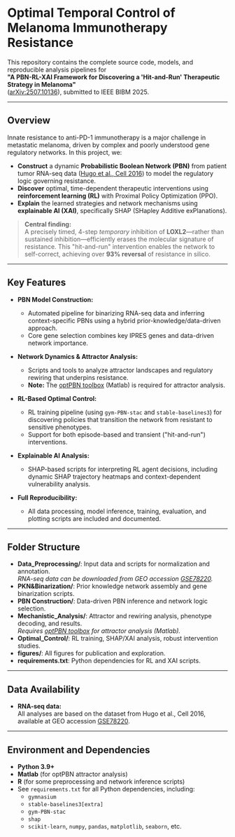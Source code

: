 # Optimal Temporal Control of Melanoma Immunotherapy Resistance

This repository contains the complete source code, models, and reproducible analysis pipelines for  
**"A PBN-RL-XAI Framework for Discovering a 'Hit-and-Run' Therapeutic Strategy in Melanoma"**  
([arXiv:2507.10136](https://arxiv.org/abs/2507.10136)), submitted to IEEE BIBM 2025.

---

## Overview

Innate resistance to anti-PD-1 immunotherapy is a major challenge in metastatic melanoma, driven by complex and poorly understood gene regulatory networks. In this project, we:

- **Construct** a dynamic **Probabilistic Boolean Network (PBN)** from patient tumor RNA-seq data ([Hugo et al., Cell 2016](https://www.ncbi.nlm.nih.gov/geo/query/acc.cgi?acc=GSE78220)) to model the regulatory logic governing resistance.
- **Discover** optimal, time-dependent therapeutic interventions using **reinforcement learning (RL)** with Proximal Policy Optimization (PPO).
- **Explain** the learned strategies and network mechanisms using **explainable AI (XAI)**, specifically SHAP (SHapley Additive exPlanations).

> **Central finding:**  
> A precisely timed, 4-step *temporary* inhibition of **LOXL2**—rather than sustained inhibition—efficiently erases the molecular signature of resistance. This "hit-and-run" intervention enables the network to self-correct, achieving over **93% reversal** of resistance in silico.

---

## Key Features

- **PBN Model Construction:**  
  - Automated pipeline for binarizing RNA-seq data and inferring context-specific PBNs using a hybrid prior-knowledge/data-driven approach.
  - Core gene selection combines key IPRES genes and data-driven network importance.

- **Network Dynamics & Attractor Analysis:**  
  - Scripts and tools to analyze attractor landscapes and regulatory rewiring that underpins resistance.
  - **Note:** The [optPBN toolbox](https://github.com/OptPBN/optPBN) (Matlab) is required for attractor analysis.

- **RL-Based Optimal Control:**  
  - RL training pipeline (using `gym-PBN-stac` and `stable-baselines3`) for discovering policies that transition the network from resistant to sensitive phenotypes.
  - Support for both episode-based and transient ("hit-and-run") interventions.

- **Explainable AI Analysis:**  
  - SHAP-based scripts for interpreting RL agent decisions, including dynamic SHAP trajectory heatmaps and context-dependent vulnerability analysis.

- **Full Reproducibility:**  
  - All data processing, model inference, training, evaluation, and plotting scripts are included and documented.

---

## Folder Structure
- **Data_Preprocessing/**: Input data and scripts for normalization and annotation.  
  *RNA-seq data can be downloaded from GEO accession [GSE78220](https://www.ncbi.nlm.nih.gov/geo/query/acc.cgi?acc=GSE78220).*
- **PKN&Binarization/**: Prior knowledge network assembly and gene binarization scripts.
- **PBN Construction/**: Data-driven PBN inference and network logic selection.
- **Mechanistic_Analysis/**: Attractor and rewiring analysis, phenotype decoding, and results.  
  *Requires [optPBN toolbox](https://github.com/OptPBN/optPBN) for attractor analysis (Matlab).*
- **Optimal_Control/**: RL training, SHAP/XAI analysis, robust intervention studies.
- **figures/**: All figures for publication and exploration.
- **requirements.txt**: Python dependencies for RL and XAI scripts.

---

## Data Availability

- **RNA-seq data:**  
  All analyses are based on the dataset from Hugo et al., Cell 2016, available at GEO accession [GSE78220](https://www.ncbi.nlm.nih.gov/geo/query/acc.cgi?acc=GSE78220).

---

## Environment and Dependencies

- **Python 3.9+**
- **Matlab** (for optPBN attractor analysis)
- **R** (for some preprocessing and network inference scripts)
- See `requirements.txt` for all Python dependencies, including:
    - `gymnasium`
    - `stable-baselines3[extra]`
    - `gym-PBN-stac`
    - `shap`
    - `scikit-learn`, `numpy`, `pandas`, `matplotlib`, `seaborn`, etc.

